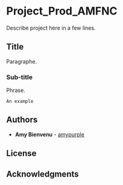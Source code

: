 # Project_Prod_AMFNC

Describe project here in a few lines.

## Title

Paragraphe.

### Sub-title

Phrase.

```
An example
```

## Authors

* **Amy Bienvenu** - [amypurple](https://github.com/amypurple)

## License

## Acknowledgments

